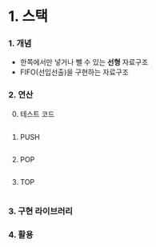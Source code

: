 # 1. 스택
### 1. 개념
- 한쪽에서만 넣거나 뺄 수 있는 **선형** 자료구조
- FIFO(선입선출)을 구현하는 자료구조

### 2. 연산
0. 테스트 코드
```ls
```
1. PUSH
```java
```
2. POP
```java
```
3. TOP
```java
```
### 3. 구현 라이브러리


### 4. 활용

